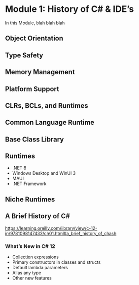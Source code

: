 # Module 1: History of C# & IDE’s


In this Module,
blah blah blah

## Object Orientation

## Type Safety

## Memory Management

## Platform Support

## CLRs, BCLs, and Runtimes

## Common Language Runtime

## Base Class Library

## Runtimes
 * .NET 8
 * Windows Desktop and WinUI 3
 * MAUI
 * .NET Framework
   
## Niche Runtimes
## A Brief History of C# 
https://learning.oreilly.com/library/view/c-12-in/9781098147433/ch01.html#a_brief_history_of_chash 

### What’s New in C# 12
 * Collection expressions
 * Primary constructors in classes and structs
 * Default lambda parameters
 * Alias any type
 * Other new features
   

